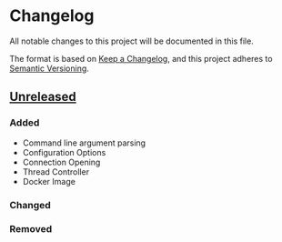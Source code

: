 # Changelog

All notable changes to this project will be documented in this file.

The format is based on [Keep a Changelog](https://keepachangelog.com/en/1.1.0/),
and this project adheres to [Semantic Versioning](https://semver.org/spec/v2.0.0.html).

## [Unreleased]

### Added

- Command line argument parsing
- Configuration Options
- Connection Opening
- Thread Controller
- Docker Image

### Changed


### Removed


[unreleased]: https://github.com/JorgeG1016/scenario-runner/compare/v0.1.0...HEAD

